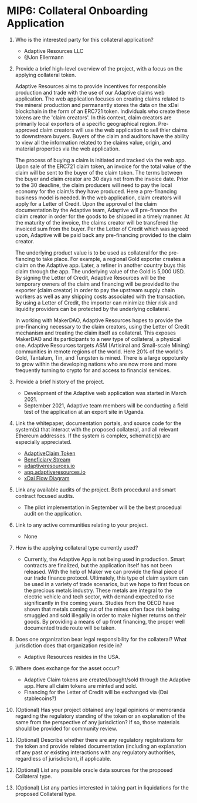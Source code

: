 # MIP6: Collateral Onboarding Application

1. Who is the interested party for this collateral application?
    - Adaptive Resources LLC
    - @Jon Ellermann
2. Provide a brief high-level overview of the project, with a focus on the applying collateral token.

    Adaptive Resources aims to provide incentives for responsible production and trade with the use of our Adaptive claims web application. The web application focuses on creating claims related to the mineral production and permanantly stores the data on the xDai blockchain in the form of an ERC721 token. Individuals who create these tokens are the 'claim creators'. In this context, claim creators are primarily local exporters of a specific geographical region. Pre-approved claim creators will use the web application to sell thier claims to downstream buyers. Buyers of the claim and auditors have the ability to view all the information related to the claims value, origin, and material properties via the web application. 

    The process of buying a claim is initiated and tracked via the web app. Upon sale of the ERC721 claim token, an invoice for the total value of the claim will be sent to the buyer of the claim token. The terms between the buyer and claim creator are 30 days net from the invoice date. Prior to the 30 deadline, the claim producers will need to pay the local economy for the claim/s they have produced. Here a pre-financing business model is needed. In the web application, claim creators will apply for a Letter of Credit. Upon the approval of the claim documentation by the Adaptive team, Adaptive will pre-finance the claim creator in order for the goods to be shipped in a timely manner. At the maturity of the invoice, the claims creator will be transfered the invoiced sum from the buyer. Per the Letter of Credit which was agreed upon, Adaptive will be paid back any pre-financing provided to the claim creator. 

    The underlying product value is to be used as collateral for the pre-fiancing to take place. For example, a regional Gold exporter creates a claim on the Adaptive app. Later, a refiner in another country buys this claim through the app. The underlying value of the Gold is 5,000 USD. By signing the Letter of Credit, Adaptive Resources will be the temporary owners of the claim and financing will be provided to the exporter (claim creator) in order to pay the upstream supply chain workers as well as any shipping costs associated with the transaction. By using a Letter of Credit, the importer can minimize thier risk and liquidity providers can be protected by the underlying collateral.

    In working with MakerDAO, Adaptive Resources hopes to provide the pre-financing necessary to the claim creators, using the Letter of Credit mechanism and treating the claim itself as collateral. This exposes MakerDAO and its participants to a new type of collateral, a physical one. Adaptive Resources targets ASM (Artisinal and Small-scale Mining) communities in remote regions of the world. Here 20% of the world's Gold, Tantalum, Tin, and Tungsten is mined. There is a large oppotunity to grow within the developing nations who are now more and more frequently turning to crypto for and access to financial services. 

3. Provide a brief history of the project.
    - Development of the Adaptive web application was started in March 2021. 
    - September 2021, Adaptive team members will be conducting a field test of the application at an export site in Uganda.

4. Link the whitepaper, documentation portals, and source code for the system(s) that interact with the proposed collateral, and all relevant Ethereum addresses. If the system is complex, schematic(s) are especially appreciated.
    - [AdaptiveClaim Token](https://blockscout.com/xdai/mainnet/tokens/0xcbca271EAa9626fd2ce76926c8e5DF3da42D1Ae4/token-transfers)
    - [Beneficiary Stream](https://blockscout.com/xdai/mainnet/address/0x9A83946b6a074E3A0187C23471dcb6a17d9b630A/transactions)
    - [adaptiveresources.io](https://adaptiveresources.io)
    - [app.adaptiveresources.io](https://adaptive-claim.surge.sh)
    - [xDai Flow Diagram](https://photos.app.goo.gl/eTBWTbvw6SaHnPFk8)

5. Link any available audits of the project. Both procedural and smart contract focused audits.
    - The pilot implementation in September will be the best procedual audit on the application. 

6. Link to any active communities relating to your project.
    - None

7. How is the applying collateral type currently used?
    - Currently, the Adaptive App is not being used in production. Smart contracts are finalized, but the application itself has not been released. With the help of Maker we can provide the final piece of our trade finance protocol. Ultimately, this type of claim system can be used in a variety of trade scenarios, but we hope to first focus on the precious metals industry. These metals are integral to the electric vehicle and tech sector, with demand expected to rise significantly in the coming years. Studies from the OECD have shown that metals coming out of the mines often face risk being smuggled and sold illegally in order to make higher returns on their goods. By providing a means of up front financing, the proper well documented trade route will be taken.

8. Does one organization bear legal responsibility for the collateral? What jurisdiction does that organization reside in?
    - Adaptive Resources resides in the USA. 

9. Where does exchange for the asset occur?
    - Adaptive Claim tokens are created/bought/sold through the Adaptive app. Here all claim tokens are minted and sold. 
    - Financing for the Letter of Credit will be exchanged via (Dai stablecoins?)

10. (Optional) Has your project obtained any legal opinions or memoranda regarding the regulatory standing of the token or an explanation of the same from the perspective of any jurisdiction? If so, those materials should be provided for community review.

11. (Optional) Describe whether there are any regulatory registrations for the token and provide related documentation (including an explanation of any past or existing interactions with any regulatory authorities, regardless of jurisdiction), if applicable.

12. (Optional) List any possible oracle data sources for the proposed Collateral type.

13. (Optional) List any parties interested in taking part in liquidations for the proposed Collateral type.